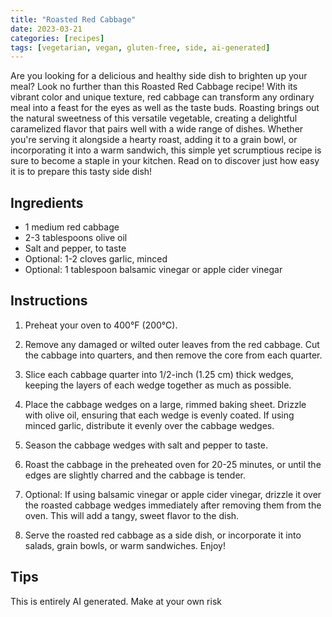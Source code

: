 ```yaml
---
title: "Roasted Red Cabbage"
date: 2023-03-21
categories: [recipes]
tags: [vegetarian, vegan, gluten-free, side, ai-generated]
---
```


Are you looking for a delicious and healthy side dish to brighten up your meal? Look no further than this Roasted Red Cabbage recipe! With its vibrant color and unique texture, red cabbage can transform any ordinary meal into a feast for the eyes as well as the taste buds. Roasting brings out the natural sweetness of this versatile vegetable, creating a delightful caramelized flavor that pairs well with a wide range of dishes. Whether you're serving it alongside a hearty roast, adding it to a grain bowl, or incorporating it into a warm sandwich, this simple yet scrumptious recipe is sure to become a staple in your kitchen. Read on to discover just how easy it is to prepare this tasty side dish!

## Ingredients

- 1 medium red cabbage
- 2-3 tablespoons olive oil
- Salt and pepper, to taste
- Optional: 1-2 cloves garlic, minced
- Optional: 1 tablespoon balsamic vinegar or apple cider vinegar

## Instructions

1. Preheat your oven to 400°F (200°C).

2. Remove any damaged or wilted outer leaves from the red cabbage. Cut the cabbage into quarters, and then remove the core from each quarter.

3. Slice each cabbage quarter into 1/2-inch (1.25 cm) thick wedges, keeping the layers of each wedge together as much as possible.

4. Place the cabbage wedges on a large, rimmed baking sheet. Drizzle with olive oil, ensuring that each wedge is evenly coated. If using minced garlic, distribute it evenly over the cabbage wedges.

5. Season the cabbage wedges with salt and pepper to taste.

6. Roast the cabbage in the preheated oven for 20-25 minutes, or until the edges are slightly charred and the cabbage is tender.

7. Optional: If using balsamic vinegar or apple cider vinegar, drizzle it over the roasted cabbage wedges immediately after removing them from the oven. This will add a tangy, sweet flavor to the dish.

8. Serve the roasted red cabbage as a side dish, or incorporate it into salads, grain bowls, or warm sandwiches. Enjoy!

## Tips

This is entirely AI generated. Make at your own risk
